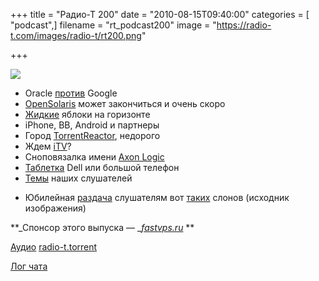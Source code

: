 +++
title = "Радио-Т 200"
date = "2010-08-15T09:40:00"
categories = [ "podcast",]
filename = "rt_podcast200"
image = "https://radio-t.com/images/radio-t/rt200.png"

+++

![](https://radio-t.com/images/radio-t/rt200.png)

- Оracle [против](http://www.opennet.ru/opennews/art.shtml?num=27610) Google
- [OpenSolaris](http://www.opennet.ru/opennews/art.shtml?num=27622) может закончиться и очень скоро
- [Жидкие](http://www.crunchgear.com/2010/08/09/apple-buys-out-liquidmetal-patents-to-stay-one-step-ahead-in-materials-game/) яблоки на горизонте
- iPhone, BB, Android и партнеры
- Город [TorrentReactor](http://torrentfreak.com/torrentreactor-buys-and-renames-russian-town-100807/), недорого
- Ждем [iTV](http://itc.ua/node/47929)?
- Сноповязалка имени [Axon Logic](http://itc.ua/node/47969)
- [Таблетка](http://mashable.com/2010/08/10/dell-streak-tablet-price/) Dell или большой телефон
- [Темы](http://radio-t.com/temi_dlja_vipuskov/temy-dlya-200/) наших слушателей

* Юбилейная [раздача](https://spreadsheets.google.com/ccc?key=0Apse9MaTqJQ5dHVaMmZjMG1MLUlUaUEwb3RsYTZ6RkE&hl=en) слушателям вот [таких](http://twitpic.com/2ersrj) слонов (исходник изображения)

**_Спонсор этого выпуска — _[_fastvps.ru_](http://fastvps.ru/) **

[Аудио](http://archive.rucast.net/radio-t/media/rt_podcast200.mp3)
[radio-t.torrent](http://www.radio-t.com/torrents/rt_podcast200.mp3.torrent)

[Лог чата](http://chat.radio-t.com/logs/radio-t-200.html)
<audio src="http://archive.rucast.net/radio-t/media/rt_podcast200.mp3" preload="none"></audio>
